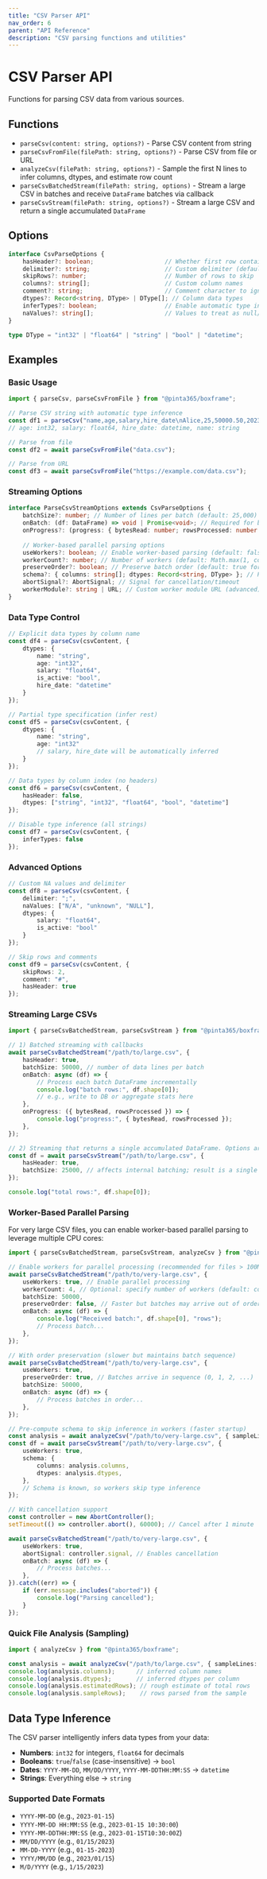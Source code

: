 ```yaml
---
title: "CSV Parser API"
nav_order: 6
parent: "API Reference"
description: "CSV parsing functions and utilities"
---
```


# CSV Parser API

Functions for parsing CSV data from various sources.

## Functions

- `parseCsv(content: string, options?)` - Parse CSV content from string
- `parseCsvFromFile(filePath: string, options?)` - Parse CSV from file or URL
- `analyzeCsv(filePath: string, options?)` - Sample the first N lines to infer columns, dtypes, and estimate row count
- `parseCsvBatchedStream(filePath: string, options)` - Stream a large CSV in batches and receive `DataFrame` batches via callback
- `parseCsvStream(filePath: string, options?)` - Stream a large CSV and return a single accumulated `DataFrame`

## Options

```typescript
interface CsvParseOptions {
    hasHeader?: boolean;                    // Whether first row contains headers
    delimiter?: string;                     // Custom delimiter (default: ',')
    skipRows?: number;                      // Number of rows to skip
    columns?: string[];                     // Custom column names
    comment?: string;                       // Comment character to ignore lines
    dtypes?: Record<string, DType> | DType[]; // Column data types
    inferTypes?: boolean;                   // Enable automatic type inference (default: true)
    naValues?: string[];                    // Values to treat as null/NaN
}

type DType = "int32" | "float64" | "string" | "bool" | "datetime";
```

## Examples

### Basic Usage

```typescript
import { parseCsv, parseCsvFromFile } from "@pinta365/boxframe";

// Parse CSV string with automatic type inference
const df1 = parseCsv("name,age,salary,hire_date\nAlice,25,50000.50,2023-01-15\nBob,30,75000,2022-06-10");
// age: int32, salary: float64, hire_date: datetime, name: string

// Parse from file
const df2 = await parseCsvFromFile("data.csv");

// Parse from URL
const df3 = await parseCsvFromFile("https://example.com/data.csv");
```

### Streaming Options

```typescript
interface ParseCsvStreamOptions extends CsvParseOptions {
    batchSize?: number; // Number of lines per batch (default: 25,000)
    onBatch: (df: DataFrame) => void | Promise<void>; // Required for batched streaming
    onProgress?: (progress: { bytesRead: number; rowsProcessed: number }) => void; // Optional progress callback
    
    // Worker-based parallel parsing options
    useWorkers?: boolean; // Enable worker-based parsing (default: false)
    workerCount?: number; // Number of workers (default: Math.max(1, cores - 1))
    preserveOrder?: boolean; // Preserve batch order (default: true for parseCsvStream, false for batched)
    schema?: { columns: string[]; dtypes: Record<string, DType> }; // Pre-computed schema to skip inference
    abortSignal?: AbortSignal; // Signal for cancellation/timeout
    workerModule?: string | URL; // Custom worker module URL (advanced)
}
```

### Data Type Control

```typescript
// Explicit data types by column name
const df4 = parseCsv(csvContent, {
    dtypes: {
        name: "string",
        age: "int32",
        salary: "float64",
        is_active: "bool",
        hire_date: "datetime"
    }
});

// Partial type specification (infer rest)
const df5 = parseCsv(csvContent, {
    dtypes: {
        name: "string",
        age: "int32"
        // salary, hire_date will be automatically inferred
    }
});

// Data types by column index (no headers)
const df6 = parseCsv(csvContent, {
    hasHeader: false,
    dtypes: ["string", "int32", "float64", "bool", "datetime"]
});

// Disable type inference (all strings)
const df7 = parseCsv(csvContent, {
    inferTypes: false
});
```

### Advanced Options

```typescript
// Custom NA values and delimiter
const df8 = parseCsv(csvContent, {
    delimiter: ";",
    naValues: ["N/A", "unknown", "NULL"],
    dtypes: {
        salary: "float64",
        is_active: "bool"
    }
});

// Skip rows and comments
const df9 = parseCsv(csvContent, {
    skipRows: 2,
    comment: "#",
    hasHeader: true
});
```

### Streaming Large CSVs

```typescript
import { parseCsvBatchedStream, parseCsvStream } from "@pinta365/boxframe";

// 1) Batched streaming with callbacks
await parseCsvBatchedStream("/path/to/large.csv", {
    hasHeader: true,
    batchSize: 50000, // number of data lines per batch
    onBatch: async (df) => {
        // Process each batch DataFrame incrementally
        console.log("batch rows:", df.shape[0]);
        // e.g., write to DB or aggregate stats here
    },
    onProgress: ({ bytesRead, rowsProcessed }) => {
        console.log("progress:", { bytesRead, rowsProcessed });
    },
});

// 2) Streaming that returns a single accumulated DataFrame. Options are optional.
const df = await parseCsvStream("/path/to/large.csv", {
    hasHeader: true,
    batchSize: 25000, // affects internal batching; result is a single DataFrame
});

console.log("total rows:", df.shape[0]);
```

### Worker-Based Parallel Parsing

For very large CSV files, you can enable worker-based parallel parsing to leverage multiple CPU cores:

```typescript
import { parseCsvBatchedStream, parseCsvStream, analyzeCsv } from "@pinta365/boxframe";

// Enable workers for parallel processing (recommended for files > 100MB)
await parseCsvBatchedStream("/path/to/very-large.csv", {
    useWorkers: true, // Enable parallel processing
    workerCount: 4, // Optional: specify number of workers (default: cores - 1)
    batchSize: 50000,
    preserveOrder: false, // Faster but batches may arrive out of order
    onBatch: async (df) => {
        console.log("Received batch:", df.shape[0], "rows");
        // Process batch...
    },
});

// With order preservation (slower but maintains batch sequence)
await parseCsvBatchedStream("/path/to/very-large.csv", {
    useWorkers: true,
    preserveOrder: true, // Batches arrive in sequence (0, 1, 2, ...)
    batchSize: 50000,
    onBatch: async (df) => {
        // Process batches in order...
    },
});

// Pre-compute schema to skip inference in workers (faster startup)
const analysis = await analyzeCsv("/path/to/very-large.csv", { sampleLines: 1000 });
const df = await parseCsvStream("/path/to/very-large.csv", {
    useWorkers: true,
    schema: {
        columns: analysis.columns,
        dtypes: analysis.dtypes,
    },
    // Schema is known, so workers skip type inference
});

// With cancellation support
const controller = new AbortController();
setTimeout(() => controller.abort(), 60000); // Cancel after 1 minute

await parseCsvBatchedStream("/path/to/very-large.csv", {
    useWorkers: true,
    abortSignal: controller.signal, // Enables cancellation
    onBatch: async (df) => {
        // Process batches...
    },
}).catch((err) => {
    if (err.message.includes("aborted")) {
        console.log("Parsing cancelled");
    }
});
```

### Quick File Analysis (Sampling)

```typescript
import { analyzeCsv } from "@pinta365/boxframe";

const analysis = await analyzeCsv("/path/to/large.csv", { sampleLines: 1000 });
console.log(analysis.columns);      // inferred column names
console.log(analysis.dtypes);       // inferred dtypes per column
console.log(analysis.estimatedRows); // rough estimate of total rows
console.log(analysis.sampleRows);    // rows parsed from the sample
```
## Data Type Inference

The CSV parser intelligently infers data types from your data:

- **Numbers**: `int32` for integers, `float64` for decimals
- **Booleans**: `true`/`false` (case-insensitive) → `bool`
- **Dates**: `YYYY-MM-DD`, `MM/DD/YYYY`, `YYYY-MM-DDTHH:MM:SS` → `datetime`
- **Strings**: Everything else → `string`

### Supported Date Formats

- `YYYY-MM-DD` (e.g., `2023-01-15`)
- `YYYY-MM-DD HH:MM:SS` (e.g., `2023-01-15 10:30:00`)
- `YYYY-MM-DDTHH:MM:SS` (e.g., `2023-01-15T10:30:00Z`)
- `MM/DD/YYYY` (e.g., `01/15/2023`)
- `MM-DD-YYYY` (e.g., `01-15-2023`)
- `YYYY/MM/DD` (e.g., `2023/01/15`)
- `M/D/YYYY` (e.g., `1/15/2023`)


